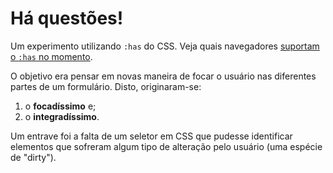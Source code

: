 # Há questões!

Um experimento utilizando `:has` do CSS. Veja quais navegadores [suportam o `:has` no momento](https://caniuse.com/css-has).

O objetivo era pensar em novas maneira de focar o usuário nas diferentes partes de um formulário. Disto, originaram-se:
1. o **focadíssimo** e;
2. o **integradíssimo**.

Um entrave foi a falta de um seletor em CSS que pudesse identificar elementos que sofreram algum tipo de alteração pelo usuário (uma espécie de "dirty").